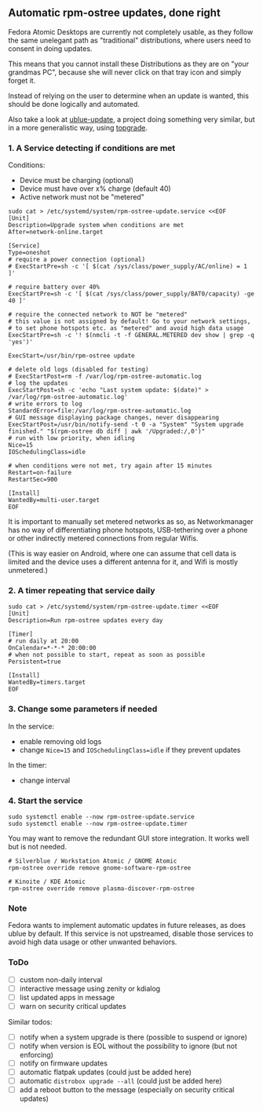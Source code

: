 ## Automatic rpm-ostree updates, done right

Fedora Atomic Desktops are currently not completely usable, as they follow the same unelegant path as "traditional" distributions, where users need to consent in doing updates.

This means that you cannot install these Distributions as they are on "your grandmas PC", because she will never click on that tray icon and simply forget it.

Instead of relying on the user to determine when an update is wanted, this should be done logically and automated.

Also take a look at [ublue-update](https://github.com/ublue-os/ublue-update), a project doing something very similar, but in a more generalistic way, using [topgrade](https://github.com/topgrade-rs/topgrade).

### 1. A Service detecting if conditions are met

Conditions:
- Device must be charging (optional)
- Device must have over x% charge (default 40)
- Active network must not be "metered"

```
sudo cat > /etc/systemd/system/rpm-ostree-update.service <<EOF
[Unit]
Description=Upgrade system when conditions are met
After=network-online.target

[Service]
Type=oneshot
# require a power connection (optional)
# ExecStartPre=sh -c '[ $(cat /sys/class/power_supply/AC/online) = 1 ]'

# require battery over 40%
ExecStartPre=sh -c '[ $(cat /sys/class/power_supply/BAT0/capacity) -ge 40 ]'

# require the connected network to NOT be "metered"
# this value is not assigned by default! Go to your network settings,
# to set phone hotspots etc. as "metered" and avoid high data usage
ExecStartPre=sh -c '! $(nmcli -t -f GENERAL.METERED dev show | grep -q 'yes')'

ExecStart=/usr/bin/rpm-ostree update

# delete old logs (disabled for testing)
# ExecStartPost=rm -f /var/log/rpm-ostree-automatic.log
# log the updates
ExecStartPost=sh -c 'echo "Last system update: $(date)" > /var/log/rpm-ostree-automatic.log'
# write errors to log
StandardError=file:/var/log/rpm-ostree-automatic.log
# GUI message displaying package changes, never disappearing
ExecStartPost=/usr/bin/notify-send -t 0 -a "System" "System upgrade finished." "$(rpm-ostree db diff | awk '/Upgraded:/,0')"
# run with low priority, when idling
Nice=15
IOSchedulingClass=idle

# when conditions were not met, try again after 15 minutes
Restart=on-failure
RestartSec=900

[Install]
WantedBy=multi-user.target
EOF
```

It is important to manually set metered networks as so, as Networkmanager has no way of differentiating phone hotspots, USB-tethering over a phone or other indirectly metered connections from regular Wifis.

(This is way easier on Android, where one can assume that cell data is limited and the device uses a different antenna for it, and Wifi is mostly unmetered.)

### 2. A timer repeating that service daily

```
sudo cat > /etc/systemd/system/rpm-ostree-update.timer <<EOF
[Unit]
Description=Run rpm-ostree updates every day

[Timer]
# run daily at 20:00
OnCalendar=*-*-* 20:00:00
# when not possible to start, repeat as soon as possible
Persistent=true

[Install]
WantedBy=timers.target
EOF
```

### 3. Change some parameters if needed
In the service:
- enable removing old logs
- change `Nice=15` and `IOSchedulingClass=idle` if they prevent updates

In the timer:
- change interval

### 4. Start the service

```
sudo systemctl enable --now rpm-ostree-update.service
sudo systemctl enable --now rpm-ostree-update.timer
```

You may want to remove the redundant GUI store integration. It works well but is not needed.

```
# Silverblue / Workstation Atomic / GNOME Atomic
rpm-ostree override remove gnome-software-rpm-ostree

# Kinoite / KDE Atomic
rpm-ostree override remove plasma-discover-rpm-ostree
```

### Note
Fedora wants to implement automatic updates in future releases, as does ublue by default. If this service is not upstreamed, disable those services to avoid high data usage or other unwanted behaviors.

### ToDo
- [ ] custom non-daily interval
- [ ] interactive message using zenity or kdialog
- [ ] list updated apps in message
- [ ] warn on security critical updates

Similar todos:
- [ ] notify when a system upgrade is there (possible to suspend or ignore)
- [ ] notify when version is EOL without the possibility to ignore (but not enforcing)
- [ ] notify on firmware updates
- [ ] automatic flatpak updates (could just be added here)
- [ ] automatic `distrobox upgrade --all` (could just be added here)
- [ ] add a reboot button to the message (especially on security critical updates)
